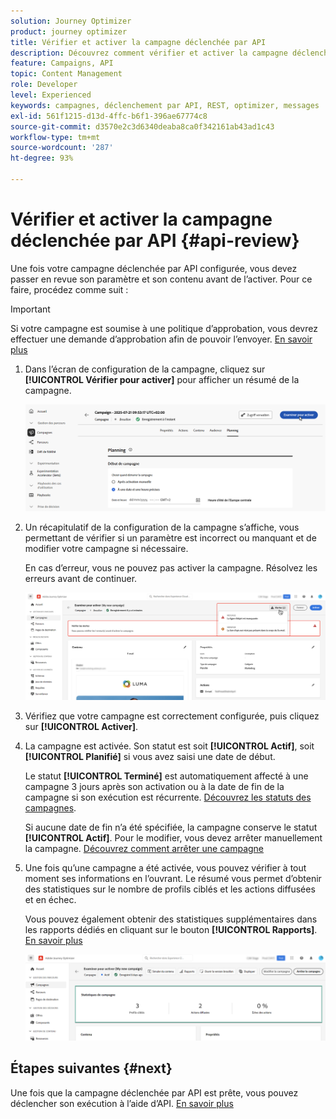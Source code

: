 ```yaml
---
solution: Journey Optimizer
product: journey optimizer
title: Vérifier et activer la campagne déclenchée par API
description: Découvrez comment vérifier et activer la campagne déclenchée par API.
feature: Campaigns, API
topic: Content Management
role: Developer
level: Experienced
keywords: campagnes, déclenchement par API, REST, optimizer, messages
exl-id: 561f1215-d13d-4ffc-b6f1-396ae67774c8
source-git-commit: d3570e2c3d6340deaba8ca0f342161ab43ad1c43
workflow-type: tm+mt
source-wordcount: '287'
ht-degree: 93%

---
```


# Vérifier et activer la campagne déclenchée par API {#api-review}

Une fois votre campagne déclenchée par API configurée, vous devez passer en revue son paramètre et son contenu avant de l’activer. Pour ce faire, procédez comme suit :

>[!IMPORTANT]
>
> Si votre campagne est soumise à une politique d’approbation, vous devrez effectuer une demande d’approbation afin de pouvoir l’envoyer. [En savoir plus](../test-approve/gs-approval.md)

1. Dans l’écran de configuration de la campagne, cliquez sur **[!UICONTROL Vérifier pour activer]** pour afficher un résumé de la campagne.

   ![](assets/campaign-review.png)

1. Un récapitulatif de la configuration de la campagne s’affiche, vous permettant de vérifier si un paramètre est incorrect ou manquant et de modifier votre campagne si nécessaire.

   En cas d’erreur, vous ne pouvez pas activer la campagne. Résolvez les erreurs avant de continuer.

   ![](assets/create-campaign-alerts.png)

1. Vérifiez que votre campagne est correctement configurée, puis cliquez sur **[!UICONTROL Activer]**.

1. La campagne est activée. Son statut est soit **[!UICONTROL Actif]**, soit **[!UICONTROL Planifié]** si vous avez saisi une date de début.

   Le statut **[!UICONTROL Terminé]** est automatiquement affecté à une campagne 3 jours après son activation ou à la date de fin de la campagne si son exécution est récurrente. [Découvrez les statuts des campagnes](get-started-with-campaigns.md#statuses).

   Si aucune date de fin n’a été spécifiée, la campagne conserve le statut **[!UICONTROL Actif]**. Pour le modifier, vous devez arrêter manuellement la campagne. [Découvrez comment arrêter une campagne](manage-campaigns.md)

1. Une fois qu’une campagne a été activée, vous pouvez vérifier à tout moment ses informations en l’ouvrant. Le résumé vous permet d’obtenir des statistiques sur le nombre de profils ciblés et les actions diffusées et en échec.

   Vous pouvez également obtenir des statistiques supplémentaires dans les rapports dédiés en cliquant sur le bouton **[!UICONTROL Rapports]**. [En savoir plus](../reports/campaign-global-report-cja.md)

   ![](assets/create-campaign-summary.png)

## Étapes suivantes {#next}

Une fois que la campagne déclenchée par API est prête, vous pouvez déclencher son exécution à l’aide d’API. [En savoir plus](trigger-campaigns.md)
